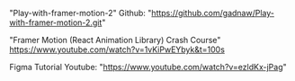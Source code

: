 "Play-with-framer-motion-2"
Github: "https://github.com/gadnaw/Play-with-framer-motion-2.git"

"Framer Motion (React Animation Library) Crash Course"
https://www.youtube.com/watch?v=1vKiPwEYbyk&t=100s

Figma Tutorial
Youtube: "https://www.youtube.com/watch?v=ezldKx-jPag"
